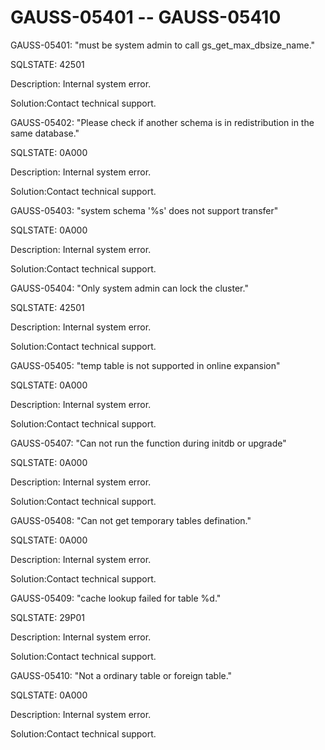 # GAUSS-05401 -- GAUSS-05410<a name="EN-US_TOPIC_0302073154"></a>

GAUSS-05401: "must be system admin to call gs\_get\_max\_dbsize\_name."

SQLSTATE: 42501

Description: Internal system error.

Solution:Contact technical support.

GAUSS-05402: "Please check if another schema is in redistribution in the same database."

SQLSTATE: 0A000

Description: Internal system error.

Solution:Contact technical support.

GAUSS-05403: "system schema '%s' does not support transfer"

SQLSTATE: 0A000

Description: Internal system error.

Solution:Contact technical support.

GAUSS-05404: "Only system admin can lock the cluster."

SQLSTATE: 42501

Description: Internal system error.

Solution:Contact technical support.

GAUSS-05405: "temp table is not supported in online expansion"

SQLSTATE: 0A000

Description: Internal system error.

Solution:Contact technical support.

GAUSS-05407: "Can not run the function during initdb or upgrade"

SQLSTATE: 0A000

Description: Internal system error.

Solution:Contact technical support.

GAUSS-05408: "Can not get temporary tables defination."

SQLSTATE: 0A000

Description: Internal system error.

Solution:Contact technical support.

GAUSS-05409: "cache lookup failed for table %d."

SQLSTATE: 29P01

Description: Internal system error.

Solution:Contact technical support.

GAUSS-05410: "Not a ordinary table or foreign table."

SQLSTATE: 0A000

Description: Internal system error.

Solution:Contact technical support.

